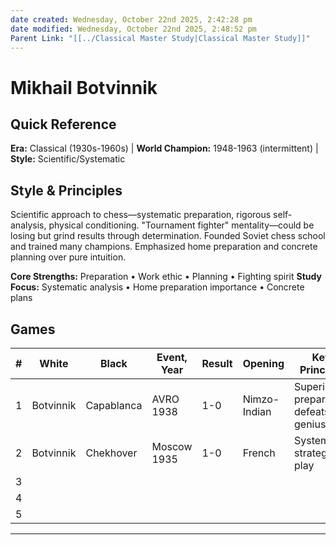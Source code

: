 ```yaml
---
date created: Wednesday, October 22nd 2025, 2:42:28 pm
date modified: Wednesday, October 22nd 2025, 2:48:52 pm
Parent Link: "[[../Classical Master Study|Classical Master Study]]"
---
```


# Mikhail Botvinnik

## Quick Reference
**Era:** Classical (1930s-1960s) | **World Champion:** 1948-1963 (intermittent) | **Style:** Scientific/Systematic

## Style & Principles
Scientific approach to chess—systematic preparation, rigorous self-analysis, physical conditioning. "Tournament fighter" mentality—could be losing but grind results through determination. Founded Soviet chess school and trained many champions. Emphasized home preparation and concrete planning over pure intuition.

**Core Strengths:** Preparation • Work ethic • Planning • Fighting spirit
**Study Focus:** Systematic analysis • Home preparation importance • Concrete plans

## Games

| # | White | Black | Event, Year | Result | Opening | Key Principle | Lichess Study | Tags | Notes |
|---|-------|-------|-------------|--------|---------|---------------|---------------|------|-------|
| 1 | Botvinnik | Capablanca | AVRO 1938 | 1-0 | Nimzo-Indian | Superior preparation defeats genius | | #preparation #planning | Prepared novelty wins |
| 2 | Botvinnik | Chekhover | Moscow 1935 | 1-0 | French | Systematic strategic play | | #planning #positional | Concrete plan execution |
| 3 | | | | | | | | | |
| 4 | | | | | | | | | |
| 5 | | | | | | | | | |

---